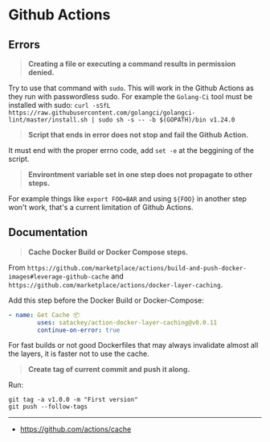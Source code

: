 # Github Actions

## Errors

> **Creating a file or executing a command results in permission denied.**

Try to use that command with `sudo`. This will work in the Github Actions as they run with passwordless sudo.
For example the `Golang-Ci` tool must be installed with sudo: `curl -sSfL https://raw.githubusercontent.com/golangci/golangci-lint/master/install.sh | sudo sh -s -- -b $(GOPATH)/bin v1.24.0`

> **Script that ends in error does not stop and fail the Github Action.**

It must end with the proper errno code, add `set -e` at the beggining of the script.

> **Environtment variable set in one step does not propagate to other steps.**

For example things like `export FOO=BAR` and using `${FOO}` in another step won't work, that's a current limitation of Github Actions.

## Documentation

> **Cache Docker Build or Docker Compose steps.**

From `https://github.com/marketplace/actions/build-and-push-docker-images#leverage-github-cache` and `https://github.com/marketplace/actions/docker-layer-caching`.

Add this step before the Docker Build or Docker-Compose:

```yaml
- name: Get Cache 📦
        uses: satackey/action-docker-layer-caching@v0.0.11
        continue-on-error: true
```

For fast builds or not good Dockerfiles that may always invalidate almost all the layers, it is faster not to use the cache.

> **Create tag of current commit and push it along.**

Run:

```
git tag -a v1.0.0 -m "First version"
git push --follow-tags
```

---

- https://github.com/actions/cache
